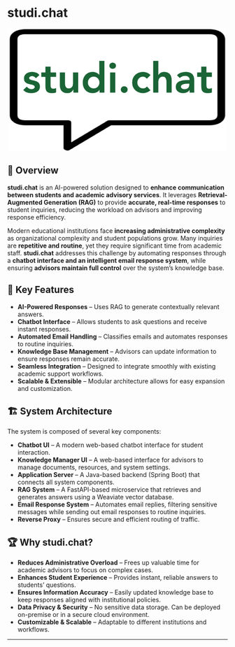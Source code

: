 # studi.chat

<p align="center">
  <img src="assets/studi-chat-logo2.png" alt="studi.chat Logo" height="280">
</p>

## 📌 Overview

**studi.chat** is an AI-powered solution designed to **enhance communication between students and academic advisory services**. It leverages **Retrieval-Augmented Generation (RAG)** to provide **accurate, real-time responses** to student inquiries, reducing the workload on advisors and improving response efficiency.

Modern educational institutions face **increasing administrative complexity** as organizational complexity and student populations grow. Many inquiries are **repetitive and routine**, yet they require significant time from academic staff. **studi.chat** addresses this challenge by automating responses through a **chatbot interface and an intelligent email response system**, while ensuring **advisors maintain full control** over the system’s knowledge base.

## 🚀 Key Features

- **AI-Powered Responses** – Uses RAG to generate contextually relevant answers.
- **Chatbot Interface** – Allows students to ask questions and receive instant responses.
- **Automated Email Handling** – Classifies emails and automates responses to routine inquiries.
- **Knowledge Base Management** – Advisors can update information to ensure responses remain accurate.
- **Seamless Integration** – Designed to integrate smoothly with existing academic support workflows.
- **Scalable & Extensible** – Modular architecture allows for easy expansion and customization.

## 🏗 System Architecture

The system is composed of several key components:

- **Chatbot UI** – A modern web-based chatbot interface for student interaction.
- **Knowledge Manager UI** – A web-based interface for advisors to manage documents, resources, and system settings.
- **Application Server** – A Java-based backend (Spring Boot) that connects all system components.
- **RAG System** – A FastAPI-based microservice that retrieves and generates answers using a Weaviate vector database.
- **Email Response System** – Automates email replies, filtering sensitive messages while sending out email responses to routine inquiries.
- **Reverse Proxy** – Ensures secure and efficient routing of traffic.

## 🏆 Why studi.chat?

- **Reduces Administrative Overload** – Frees up valuable time for academic advisors to focus on complex cases.
- **Enhances Student Experience** – Provides instant, reliable answers to students’ questions.
- **Ensures Information Accuracy** – Easily updated knowledge base to keep responses aligned with institutional policies.
- **Data Privacy & Security** – No sensitive data storage. Can be deployed on-premise or in a secure cloud environment.
- **Customizable & Scalable** – Adaptable to different institutions and workflows.

---